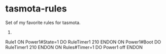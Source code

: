 # tasmota-rules
Set of my favorite rules for tasmota.

1)
Rule1 ON Power1#State=1 DO RuleTimer1 210 ENDON ON Power1#Boot DO RuleTimer1 210 ENDON ON Rules#Timer=1 DO Power1 off ENDON
